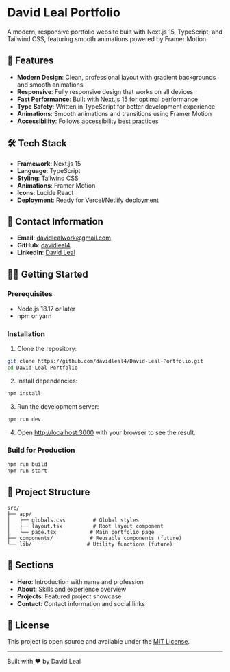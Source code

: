 # David Leal Portfolio

A modern, responsive portfolio website built with Next.js 15, TypeScript, and Tailwind CSS, featuring smooth animations powered by Framer Motion.

## 🚀 Features

- **Modern Design**: Clean, professional layout with gradient backgrounds and smooth animations
- **Responsive**: Fully responsive design that works on all devices
- **Fast Performance**: Built with Next.js 15 for optimal performance
- **Type Safety**: Written in TypeScript for better development experience
- **Animations**: Smooth animations and transitions using Framer Motion
- **Accessibility**: Follows accessibility best practices

## 🛠️ Tech Stack

- **Framework**: Next.js 15
- **Language**: TypeScript
- **Styling**: Tailwind CSS
- **Animations**: Framer Motion
- **Icons**: Lucide React
- **Deployment**: Ready for Vercel/Netlify deployment

## 📧 Contact Information

- **Email**: davidlealwork@gmail.com
- **GitHub**: [davidleal4](https://github.com/davidleal4)
- **LinkedIn**: [David Leal](https://www.linkedin.com/in/david-leal-163a832a9/)

## 🏃‍♂️ Getting Started

### Prerequisites

- Node.js 18.17 or later
- npm or yarn

### Installation

1. Clone the repository:
```bash
git clone https://github.com/davidleal4/David-Leal-Portfolio.git
cd David-Leal-Portfolio
```

2. Install dependencies:
```bash
npm install
```

3. Run the development server:
```bash
npm run dev
```

4. Open [http://localhost:3000](http://localhost:3000) with your browser to see the result.

### Build for Production

```bash
npm run build
npm run start
```

## 📁 Project Structure

```
src/
├── app/
│   ├── globals.css         # Global styles
│   ├── layout.tsx          # Root layout component
│   └── page.tsx           # Main portfolio page
├── components/            # Reusable components (future)
└── lib/                  # Utility functions (future)
```

## 🎨 Sections

- **Hero**: Introduction with name and profession
- **About**: Skills and experience overview
- **Projects**: Featured project showcase
- **Contact**: Contact information and social links

## 📝 License

This project is open source and available under the [MIT License](LICENSE).

---

Built with ❤️ by David Leal
